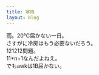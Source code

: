 ```yaml
---
title: 寒雨
layout: blog
---
```


雨。20℃届かない一日。</br>
さすがに冷房はもう必要ないだろう。</br>
121212問題。</br>
11\*n+1なんだよねえ。</br>
でもawkは1B届かない。
